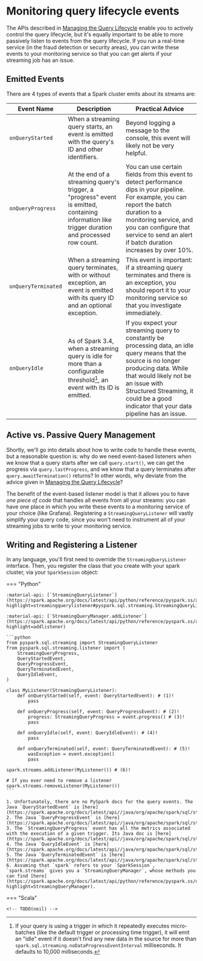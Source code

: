 # Monitoring query lifecycle events

The APIs described in [Managing the Query Lifecycle](./lifecycle.md) enable you to actively control the query lifecycle, but it's equally important to be able to more passively listen to events from the query lifecycle. If you run a real-time service (in the fraud detection or security areas), you can write these events to your monitoring service so that you can get alerts if your streaming job has an issue.

## Emitted Events

There are 4 types of events that a Spark cluster emits about its streams are:

| Event Name          | Description                                                                                                                                     | Practical Advice                                                                                                                                                                                                                                                                      |
|---------------------|-------------------------------------------------------------------------------------------------------------------------------------------------|---------------------------------------------------------------------------------------------------------------------------------------------------------------------------------------------------------------------------------------------------------------------------------------|
| `onQueryStarted`    | When a streaming query starts, an event is emitted with the query's ID and other identifiers.                                                   | Beyond logging a message to the console, this event will likely not be very helpful.                                                                                                                                                                                                  |
| `onQueryProgress`   | At the end of a streaming query's trigger, a "progress" event is emitted, containing information like trigger duration and processed row count. | You can use certain fields from this event to detect performance dips in your pipeline. For example, you can report the batch duration to a monitoring service, and you can configure that service to send an alert if batch duration increases by over 10%. |
| `onQueryTerminated` | When a streaming query terminates, with or without exception, an event is emitted with its query ID and an optional exception.                  | This event is important: if a streaming query terminates and there is an exception, you should report it to your monitoring service so that you investigate immediately.                                                                                                              |
| `onQueryIdle`       | As of Spark 3.4, when a streaming query is idle for more than a configurable threshold[^1], an event with its ID is emitted.                    | If you expect your streaming query to constantly be processing data, an idle query means that the source is no longer producing data. While that would likely not be an issue with Structured Streaming, it could be a good indicator that your data pipeline has an issue.           |

[^1]:
    If your query is using a trigger in which it repeatedly executes micro-batches (like the default trigger or processing time trigger), it will emit an "idle" event if it doesn't find any new data in the source for more than `spark.sql.streaming.noDataProgressEventInterval` milliseconds. It defaults to 10,000 milliseconds.

## Active vs. Passive Query Management

Shortly, we'll go into details about how to write code to handle these events, but a reasonable question is: why do we need event-based listeners when we know that a query starts after we call `query.start()`, we can get the progress via `query.lastProgress`, and we know that a query terminates after `query.awaitTermination()` returns? In other words, why deviate from the advice given in [Managing the Query Lifecycle](./lifecycle.md)?

The benefit of the event-based listener model is that it allows you to have _one piece of code_ that handles all events from all your streams: you can have one place in which you write these events to a monitoring service of your choice (like Grafana). Registering a `StreamingQueryListener` will vastly simplify your query code, since you won't need to instrument all of your streaming jobs to write to your monitoring service.


## Writing and Registering a Listener

In any language, you'll first need to override the `StreamingQueryListener` interface. Then, you register the class that you create with your spark cluster, via your `SparkSession` object:

=== "Python"

    :material-api: [`StreamingQueryListener`](https://spark.apache.org/docs/latest/api/python/reference/pyspark.ss/api/pyspark.sql.streaming.StreamingQueryListener.html?highlight=streamingquerylistener#pyspark.sql.streaming.StreamingQueryListener)

    :material-api: [`StreamingQueryManager.addListener`](https://spark.apache.org/docs/latest/api/python/reference/pyspark.ss/api/pyspark.sql.streaming.StreamingQueryManager.addListener.html?highlight=addlistener)

    ```python
    from pyspark.sql.streaming import StreamingQueryListener
    from pyspark.sql.streaming.listener import (
        StreamingQueryProgress,
        QueryStartedEvent,
        QueryProgressEvent,
        QueryTerminatedEvent,
        QueryIdleEvent,
    )

    class MyListener(StreamingQueryListener):
        def onQueryStarted(self, event: QueryStartedEvent): # (1)!
            pass

        def onQueryProgress(self, event: QueryProgressEvent): # (2)!
            progress: StreamingQueryProgress = event.progress() # (3)!
            pass

        def onQueryIdle(self, event: QueryIdleEvent): # (4)!
            pass

        def onQueryTerminated(self, event: QueryTerminatedEvent): # (5)!
            wasException = event.exception()
            pass
    
    spark.streams.addListener(MyListener()) # (6)!

    # If you ever need to remove a listener
    spark.streams.removeListener(MyListener())
    ```

    1. Unfortunately, there are no PySpark docs for the query events. The Java `QueryStartedEvent` is [here](https://spark.apache.org/docs/latest/api//java/org/apache/spark/sql/streaming/StreamingQueryListener.QueryStartedEvent.html).
    2. The Java `QueryProgressEvent` is [here](https://spark.apache.org/docs/latest/api//java/org/apache/spark/sql/streaming/StreamingQueryListener.QueryProgressEvent.html).
    3. The `StreamingQueryProgress` event has all the metrics associated with the execution of a given trigger. Its Java doc is [here](https://spark.apache.org/docs/latest/api//java/org/apache/spark/sql/streaming/StreamingQueryProgress.html).
    4. The Java `QueryIdleEvent` is [here](https://spark.apache.org/docs/latest/api//java/org/apache/spark/sql/streaming/StreamingQueryListener.QueryIdleEvent.html).
    5. The Java `QueryTerminatedEvent` is [here](https://spark.apache.org/docs/latest/api//java/org/apache/spark/sql/streaming/StreamingQueryListener.QueryTerminatedEvent.html)
    6. Assuming that `spark` refers to your `SparkSession`, `spark.streams` gives you a `StreamingQueryManager`, whose methods you can find [here](https://spark.apache.org/docs/latest/api/python/reference/pyspark.ss/query_management.html?highlight=StreamingQueryManager).

=== "Scala"

    <!-- TODO(neil) -->
